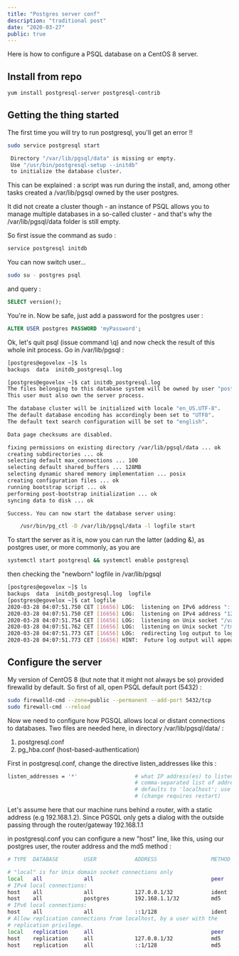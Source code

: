 ```yaml
---
title: "Postgres server conf"
description: "traditional post"
date: "2020-03-27"
public: true
---
```


Here is how to configure a PSQL database on a CentOS 8 server.

## Install from repo

```bash
yum install postgresql-server postgresql-contrib
```

## Getting the thing started

The first time you will try to run postgresql, you'll get an error !!

```bash
sudo service postgresql start
```

```bash
 Directory "/var/lib/pgsql/data" is missing or empty.
 Use "/usr/bin/postgresql-setup --initdb"
 to initialize the database cluster.
```
This can be explained : a script was run during the install, and, among other tasks created a /var/lib/pgsql owned by the user postgres.

It did not create a cluster though - an instance of PSQL allows you to manage multiple databases in a so-called cluster - and that's why the /var/lib/pgsql/data folder is still empty.

So first issue the command as sudo :
```bash
service postgresql initdb
```

You can now switch user...
```bash
sudo su - postgres psql
```
and query :
```sql
SELECT version();
```
You're in. Now be safe, just add a password for the postgres user :

```sql
ALTER USER postgres PASSWORD 'myPassword';
```

Ok, let's quit psql (issue command \q) and now check the result of this whole init process. Go in /var/lib/pgsql :
```bash
[postgres@egovelox ~]$ ls
backups  data  initdb_postgresql.log

[postgres@egovelox ~]$ cat initdb_postgresql.log
The files belonging to this database system will be owned by user "postgres".
This user must also own the server process.

The database cluster will be initialized with locale "en_US.UTF-8".
The default database encoding has accordingly been set to "UTF8".
The default text search configuration will be set to "english".

Data page checksums are disabled.

fixing permissions on existing directory /var/lib/pgsql/data ... ok
creating subdirectories ... ok
selecting default max_connections ... 100
selecting default shared_buffers ... 128MB
selecting dynamic shared memory implementation ... posix
creating configuration files ... ok
running bootstrap script ... ok
performing post-bootstrap initialization ... ok
syncing data to disk ... ok

Success. You can now start the database server using:

    /usr/bin/pg_ctl -D /var/lib/pgsql/data -l logfile start

```

To start the server as it is, now you can run the latter (adding &), as postgres user, or more commonly, as you are
```bash
systemctl start postgresql && systemctl enable postgresql
```

then checking the "newborn" logfile in /var/lib/pgsql
```bash
[postgres@egovelox ~]$ ls
backups  data  initdb_postgresql.log  logfile
[postgres@egovelox ~]$ cat logfile
2020-03-28 04:07:51.750 CET [16656] LOG:  listening on IPv6 address "::1", port 5432
2020-03-28 04:07:51.750 CET [16656] LOG:  listening on IPv4 address "127.0.0.1", port 5432
2020-03-28 04:07:51.754 CET [16656] LOG:  listening on Unix socket "/var/run/postgresql/.s.PGSQL.5432"
2020-03-28 04:07:51.762 CET [16656] LOG:  listening on Unix socket "/tmp/.s.PGSQL.5432"
2020-03-28 04:07:51.773 CET [16656] LOG:  redirecting log output to logging collector process
2020-03-28 04:07:51.773 CET [16656] HINT:  Future log output will appear in directory "log".
```
## Configure the server

My version of CentOS 8 (but note that it might not always be so) provided firewalld by default. So first of all, open PSQL default port (5432) : 

```bash
sudo firewalld-cmd --zone=public --permanent --add-port 5432/tcp 
sudo firewall-cmd --reload
```

Now we need to configure how PGSQL allows local or distant connections to databases. Two files are needed here, in directory /var/lib/pgsql/data/ : 

1. postgresql.conf
2. pg_hba.conf (host-based-authentication)

First in postgresql.conf, change the directive listen_addresses like this :
```bash
listen_addresses = '*'                  # what IP address(es) to listen on;
                                        # comma-separated list of addresses;
                                        # defaults to 'localhost'; use '*' for all
                                        # (change requires restart)
```

Let's assume here that our machine runs behind a router, with a static address (e.g 192.168.1.2).
Since PGSQL only gets a dialog with the outside passing through the router/gateway 192.168.1.1

in postgresql.conf you can configure a new "host" line, like this, using our postgres user, the router address and the md5 method : 

```bash
# TYPE  DATABASE        USER            ADDRESS                 METHOD

# "local" is for Unix domain socket connections only
local   all             all                                     peer
# IPv4 local connections:
host    all             all             127.0.0.1/32            ident
host    all             postgres        192.168.1.1/32          md5
# IPv6 local connections:
host    all             all             ::1/128                 ident
# Allow replication connections from localhost, by a user with the
# replication privilege.
local   replication     all                                     peer
host    replication     all             127.0.0.1/32            md5
host    replication     all             ::1/128                 md5
```




